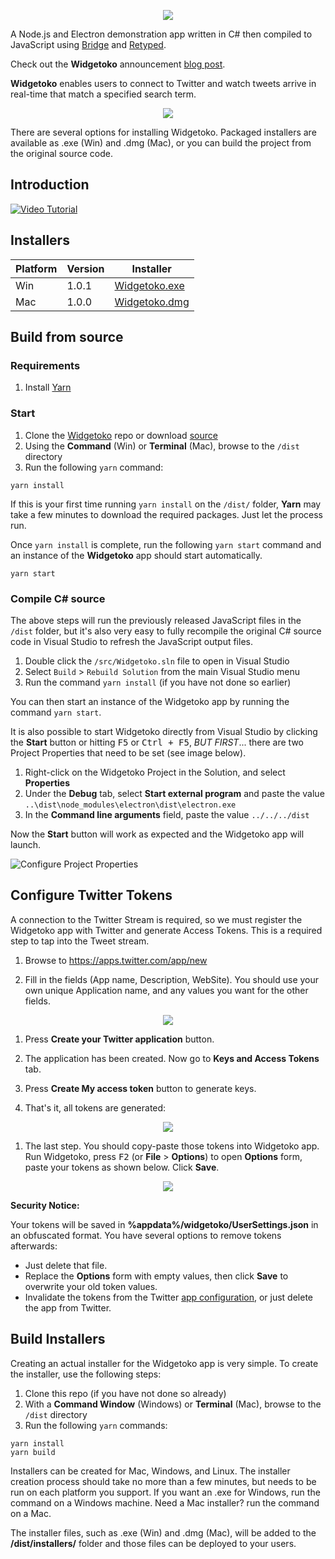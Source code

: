 <p align="center"><img src="https://user-images.githubusercontent.com/62210/31794676-57e6886a-b4e0-11e7-8525-b411584915d1.png"></p>

A Node.js and Electron demonstration app written in C# then compiled to JavaScript using [Bridge](http://bridge.net) and [Retyped](https://retyped.com).

Check out the **Widgetoko** announcement [blog post](https://blog.bridge.net/widgetoko-a-node-js-and-electron-application-written-in-c-1a2be480e4f9).

**Widgetoko** enables users to connect to Twitter and watch tweets arrive in real-time that match a specified search term.

<p align="center"><img src="https://user-images.githubusercontent.com/62210/31847993-d3c3cac4-b5e4-11e7-8821-cea0156bcd3d.gif"></p>

There are several options for installing Widgetoko. Packaged installers are available as .exe (Win) and .dmg (Mac), or you can build the project from the original source code.

## Introduction

[![Video Tutorial](https://user-images.githubusercontent.com/62210/31647625-8def053e-b2c6-11e7-80ad-5164f26fcbd8.png)](http://www.youtube.com/watch?v=5nL_WlEPHXU)

## Installers

Platform | Version | Installer
---- | ---- | ----
Win | 1.0.1 | [Widgetoko.exe](https://github.com/bridgedotnet/Archives/raw/master/Widgetoko/1.0.1/Widgetoko.exe)
Mac | 1.0.0 | [Widgetoko.dmg](https://github.com/bridgedotnet/Archives/raw/master/Widgetoko/1.0.0/Widgetoko.dmg)

## Build from source

### Requirements

1. Install [Yarn](https://yarnpkg.com)

### Start

1. Clone the [Widgetoko](https://github.com/bridgedotnet/Widgetoko) repo or download [source](https://github.com/bridgedotnet/Widgetoko/archive/master.zip)
1. Using the **Command** (Win) or **Terminal** (Mac), browse to the `/dist` directory
1. Run the following `yarn` command:

```
yarn install
```

If this is your first time running `yarn install` on the `/dist/` folder, **Yarn** may take a few minutes to download the required packages. Just let the process run. 

Once `yarn install` is complete, run the following `yarn start` command and an instance of the **Widgetoko** app should start automatically.

```
yarn start
```

### Compile C# source

The above steps will run the previously released JavaScript files in the `/dist` folder, but it's also very easy to fully recompile the original C# source code in Visual Studio to refresh the JavaScript output files.

1. Double click the `/src/Widgetoko.sln` file to open in Visual Studio
1. Select `Build` > `Rebuild Solution` from the main Visual Studio menu
1. Run the command `yarn install` (if you have not done so earlier)

You can then start an instance of the Widgetoko app by running the command `yarn start`. 

It is also possible to start Widgetoko directly from Visual Studio by clicking the **Start** button or hitting <kbd>F5</kbd> or <kbd>Ctrl + F5</kbd>, _BUT FIRST_... there are two Project Properties that need to be set (see image below).

1. Right-click on the Widgetoko Project in the Solution, and select **Properties**
2. Under the **Debug** tab, select **Start external program** and paste the value `..\dist\node_modules\electron\dist\electron.exe`
3. In the **Command line arguments** field, paste the value `../../../dist`

Now the **Start** button will work as expected and the Widgetoko app will launch.

![Configure Project Properties](https://user-images.githubusercontent.com/62210/31652013-ece1a286-b2da-11e7-9d19-6f6c34dbb6d5.png)

## Configure Twitter Tokens

A connection to the Twitter Stream is required, so we must register the Widgetoko app with Twitter and generate Access Tokens. This is a required step to tap into the Tweet stream.

1. Browse to https://apps.twitter.com/app/new

1. Fill in the fields (App name, Description, WebSite). You should use your own unique Application name, and any values you want for the other fields.

<p align="center"><img src="https://user-images.githubusercontent.com/62210/31524702-9fc74272-af78-11e7-9c31-98827df32c7c.png"></p>

1. Press **Create your Twitter application** button.

1. The application has been created. Now go to **Keys and Access Tokens** tab.

1. Press **Create My access token** button to generate keys.

1. That's it, all tokens are generated:

<p align="center"><img src="https://user-images.githubusercontent.com/62210/31524621-2bff5686-af78-11e7-82de-b7fa528280ce.png"></p>

1. The last step. You should copy-paste those tokens into Widgetoko app. Run Widgetoko, press <kbd>F2</kbd> (or **File** > **Options**) to open **Options** form, paste your tokens as shown below. Click **Save**.

<p align="center"><img src="https://user-images.githubusercontent.com/62210/31524622-2c17c1d0-af78-11e7-87ee-ef4add2af6ed.png"></p>

**Security Notice:**

Your tokens will be saved in **%appdata%/widgetoko/UserSettings.json** in an obfuscated format. You have several options to remove tokens afterwards:
- Just delete that file.
- Replace the **Options** form with empty values, then click **Save** to overwrite your old token values.
- Invalidate the tokens from the Twitter [app configuration](https://apps.twitter.com/app/), or just delete the app from Twitter.

## Build Installers

Creating an actual installer for the Widgetoko app is very simple. To create the installer, use the following steps:

1. Clone this repo (if you have not done so already)
1. With a **Command Window** (Windows) or **Terminal** (Mac), browse to the `/dist` directory
1. Run the following `yarn` commands:

```
yarn install
yarn build
```

Installers can be created for Mac, Windows, and Linux. The installer creation process should take no more than a few minutes, but needs to be run on each platform you support. If you want an .exe for Windows, run the command on a Windows machine. Need a Mac installer? run the command on a Mac. 

The installer files, such as .exe (Win) and .dmg (Mac), will be added to the **/dist/installers/** folder and those files can be deployed to your users.
